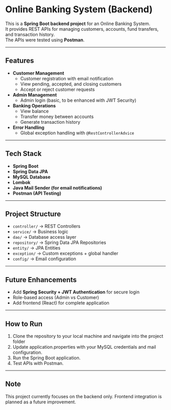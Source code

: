 # Online Banking System (Backend)

This is a **Spring Boot backend project** for an Online Banking System.  
It provides REST APIs for managing customers, accounts, fund transfers, and transaction history.  
The APIs were tested using **Postman**.

---

## Features
- **Customer Management**
  - Customer registration with email notification
  - View pending, accepted, and closing customers
  - Accept or reject customer requests
- **Admin Management**
  - Admin login (basic, to be enhanced with JWT Security)
- **Banking Operations**
  - View balance
  - Transfer money between accounts
  - Generate transaction history
- **Error Handling**
  - Global exception handling with `@RestControllerAdvice`

---

## Tech Stack
- **Spring Boot**
- **Spring Data JPA**
- **MySQL Database**
- **Lombok**
- **Java Mail Sender (for email notifications)**
- **Postman (API Testing)**

---

## Project Structure
- `controller/` → REST Controllers
- `service/` → Business logic
- `dao/` → Database access layer
- `repository/` → Spring Data JPA Repositories
- `entity/` → JPA Entities
- `exception/` → Custom exceptions + global handler
- `config/` → Email configuration

---

## Future Enhancements
- Add **Spring Security + JWT Authentication** for secure login
- Role-based access (Admin vs Customer)
- Add frontend (React) for complete application

---

## How to Run
1. Clone the repository to your local machine and navigate into the project folder
2. Update application.properties with your MySQL credentials and mail configuration.
3. Run the Spring Boot application.
4. Test APIs with Postman.

---

## Note
This project currently focuses on the backend only.
Frontend integration is planned as a future improvement.
